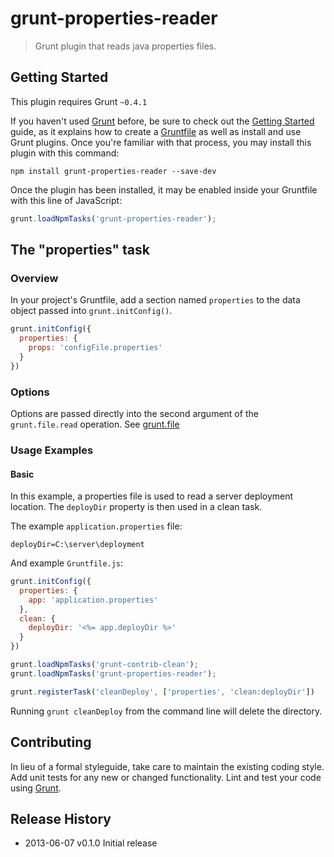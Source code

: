 # grunt-properties-reader

> Grunt plugin that reads java properties files.

## Getting Started
This plugin requires Grunt `~0.4.1`

If you haven't used [Grunt](http://gruntjs.com/) before, be sure to check out the [Getting Started](http://gruntjs.com/getting-started) guide, as it explains how to create a [Gruntfile](http://gruntjs.com/sample-gruntfile) as well as install and use Grunt plugins. Once you're familiar with that process, you may install this plugin with this command:

```shell
npm install grunt-properties-reader --save-dev
```

Once the plugin has been installed, it may be enabled inside your Gruntfile with this line of JavaScript:

```js
grunt.loadNpmTasks('grunt-properties-reader');
```

## The "properties" task

### Overview
In your project's Gruntfile, add a section named `properties` to the data object passed into `grunt.initConfig()`.

```js
grunt.initConfig({
  properties: {
    props: 'configFile.properties'
  }
})
```

### Options

Options are passed directly into the second argument of the `grunt.file.read` operation. See [grunt.file](https://github.com/gruntjs/grunt/wiki/grunt.file)

### Usage Examples

#### Basic
In this example, a properties file is used to read a server deployment location. The `deployDir` property is then used in a clean task.

The example `application.properties` file:

```properties
deployDir=C:\server\deployment
```

And example `Gruntfile.js`:

```js
grunt.initConfig({
  properties: {
    app: 'application.properties'
  },
  clean: {
    deployDir: '<%= app.deployDir %>'
  }
})

grunt.loadNpmTasks('grunt-contrib-clean');
grunt.loadNpmTasks('grunt-properties-reader');

grunt.registerTask('cleanDeploy', ['properties', 'clean:deployDir'])
```

Running `grunt cleanDeploy` from the command line will delete the directory.

## Contributing
In lieu of a formal styleguide, take care to maintain the existing coding style. Add unit tests for any new or changed functionality. Lint and test your code using [Grunt](http://gruntjs.com/).

## Release History
* 2013-06-07 v0.1.0 Initial release
